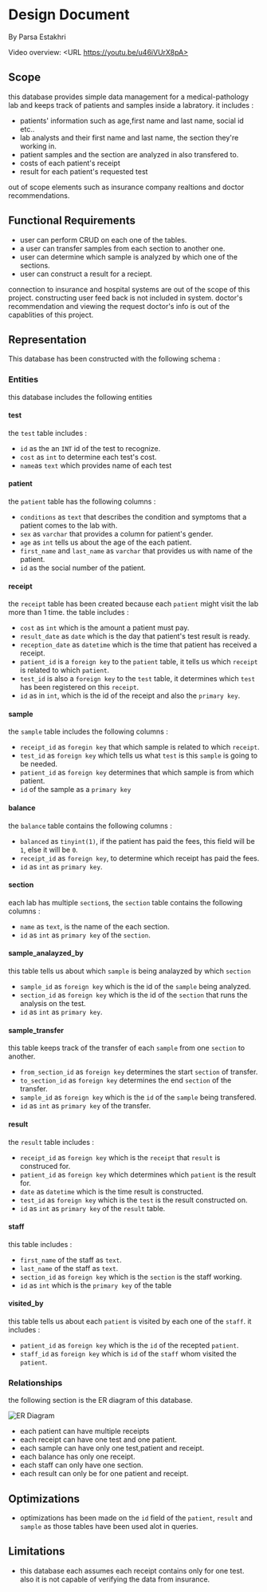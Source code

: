 # Design Document

By Parsa Estakhri

Video overview: <URL https://youtu.be/u46iVUrX8pA>

## Scope


this database provides simple data management for a medical-pathology lab and keeps track of patients and samples inside a labratory.
it includes :

* patients' information such as age,first name and last name, social id etc..
* lab analysts and their first name and last name, the section they're working in.
* patient samples and the section are analyzed in also transfered to.
* costs of each patient's receipt
* result for each patient's requested test

out of scope elements such as insurance company realtions and doctor recommendations.

## Functional Requirements

* user can perform CRUD on each one of the tables.
* a user can transfer samples from each section to another one.
* user can determine which sample is analyzed by which one of the sections.
* user can construct a result for a reciept.

connection to insurance and hospital systems are out of the scope of this project.
constructing user feed back is not included in system.
doctor's recommendation and viewing the request doctor's info is out of the capablities of this project.

## Representation

This database has been constructed with the following schema :

### Entities

this database includes the following entities

#### test
the `test` table includes :
* `id` as the an `INT` id of the test to recognize.
* `cost` as `int` to determine each test's cost.
* `name`as `text` which provides name of each test

#### patient
the `patient` table has the following columns :
* `conditions` as `text` that describes the condition and symptoms that a patient comes to the lab with.
* `sex` as `varchar` that provides a column for patient's gender.
* `age` as `int` tells us about the age of the each patient.
* `first_name` and `last_name` as `varchar` that provides us with name of the patient.
* `id` as the social number of the patient.

#### receipt
the `receipt` table has been created because each `patient` might visit the lab more than 1 time. the table includes :
* `cost` as `int` which is the amount a patient must pay.
* `result_date` as `date` which is the day that patient's test result is ready.
* `reception_date` as `datetime` which is the time that patient has received a receipt.
* `patient_id` is a `foreign key` to the `patient` table, it tells us which `receipt` is related to which `patient`.
* `test_id` is also a `foreign key` to the `test` table, it determines which `test` has been registered on this `receipt`.
* `id` as in `int`, which is the id of the receipt and also the `primary key`.

#### sample
the `sample` table includes the following columns :
* `receipt_id` as `foregin key` that which sample is related to which `receipt`.
* `test_id` as `foreign key` which tells us what `test` is this `sample` is going to be needed.
* `patient_id` as `foreign key` determines that which sample is from which patient.
* `id` of the sample as a `primary key`

#### balance
the `balance` table contains the following columns :
* `balanced` as `tinyint(1)`, if the patient has paid the fees, this field will be `1`, else it will be `0`.
* `receipt_id` as `foreign key`, to determine which receipt has paid the fees.
* `id` as `int` as `primary key`.

#### section
each lab has multiple `section`s, the `section` table contains the following columns :
* `name` as `text`, is the name of the each section.
* `id` as `int` as `primary key` of the `section`.

#### sample_analayzed_by
this table tells us about which `sample` is being analayzed by which `section`
* `sample_id` as `foreign key` which is the id of the `sample` being analyzed.
* `section_id` as `foreign key` which is the id of the `section` that runs the analysis on the test.
* `id` as `int` as `primary key`.

#### sample_transfer
this table keeps track of the transfer of each `sample` from one `section` to another.
* `from_section_id` as `foreign key` determines the start `section` of transfer.
* `to_section_id` as `foreign key` determines the end `section` of the transfer.
* `sample_id` as `foreign key` which is the `id` of the `sample` being transfered.
* `id` as `int` as `primary key` of the transfer.

#### result
the `result` table includes :
* `receipt_id` as `foreign key` which is the `receipt` that `result` is construced for.
* `patient_id` as `foreign key` which determines which `patient` is the result for.
* `date` as `datetime` which is the time result is constructed.
* `test_id` as `foreign key` which is the `test` is the result constructed on.
* `id` as `int` as `primary key` of the `result` table.

#### staff
this table includes :
* `first_name` of the staff as `text`.
* `last_name` of the staff as `text`.
* `section_id` as `foreign key` which is the `section` is the staff working.
* `id` as `int` which is the `primary key` of the table

#### visited_by
this table tells us about each `patient` is visited by each one of the `staff`. it includes :
* `patient_id` as `foreign key` which is the `id` of the recepted `patient`.
* `staff_id` as `foreign key` which is `id` of the `staff` whom visited the `patient`.




### Relationships
the following section is the ER diagram of this database.

![ER Diagram](lab-database.png)

* each patient can have multiple receipts
* each receipt can have one test and one patient.
* each sample can have only one test,patient and receipt.
* each balance has only one receipt.
* each staff can only have one section.
* each result can only be for one patient and receipt.

## Optimizations

* optimizations has been made on the `id` field of the `patient`, `result` and `sample` as those tables have been used alot in queries.

## Limitations

* this database each assumes each receipt contains only for one test. also it is not capable of verifying the data from insurance.  
